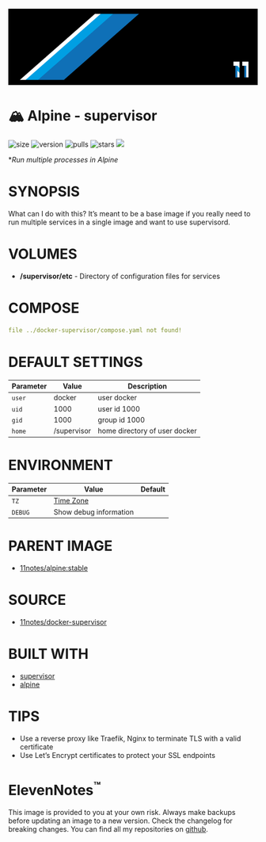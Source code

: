 ![Banner](https://github.com/11notes/defaults/blob/main/static/img/banner.png?raw=true)

# 🏔️ Alpine - supervisor
![size](https://img.shields.io/docker/image-size/11notes/supervisor/stable?color=0eb305) ![version](https://img.shields.io/docker/v/11notes/supervisor/stable?color=eb7a09) ![pulls](https://img.shields.io/docker/pulls/11notes/supervisor?color=2b75d6) ![stars](https://img.shields.io/docker/stars/11notes/supervisor?color=e6a50e) [<img src="https://img.shields.io/badge/github-11notes-blue?logo=github">](https://github.com/11notes)

**Run multiple processes in Alpine*

# SYNOPSIS
What can I do with this? It’s meant to be a base image if you really need to run multiple services in a single image and want to use supervisord.

# VOLUMES
* **/supervisor/etc** - Directory of configuration files for services

# COMPOSE
```yaml
file ../docker-supervisor/compose.yaml not found!
```

# DEFAULT SETTINGS
| Parameter | Value | Description |
| --- | --- | --- |
| `user` | docker | user docker |
| `uid` | 1000 | user id 1000 |
| `gid` | 1000 | group id 1000 |
| `home` | /supervisor | home directory of user docker |

# ENVIRONMENT
| Parameter | Value | Default |
| --- | --- | --- |
| `TZ` | [Time Zone](https://en.wikipedia.org/wiki/List_of_tz_database_time_zones) | |
| `DEBUG` | Show debug information | |

# PARENT IMAGE
* [11notes/alpine:stable](https://hub.docker.com/r/11notes/alpine)

# SOURCE
* [11notes/docker-supervisor](https://github.com/11notes/docker-supervisor)

# BUILT WITH
* [supervisor](http://supervisord.org/introduction.html)
* [alpine](https://alpinelinux.org)

# TIPS
* Use a reverse proxy like Traefik, Nginx to terminate TLS with a valid certificate
* Use Let’s Encrypt certificates to protect your SSL endpoints

# ElevenNotes<sup>™️</sup>
This image is provided to you at your own risk. Always make backups before updating an image to a new version. Check the changelog for breaking changes. You can find all my repositories on [github](https://github.com/11notes).
    